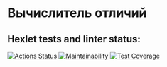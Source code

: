 <h1 align="">Вычислитель отличий</h1>

## Hexlet tests and linter status:
[![Actions Status](https://github.com/denisparamon/php-project-48/actions/workflows/hexlet-check.yml/badge.svg)](https://github.com/denisparamon/php-project-48/actions)
[![Maintainability](https://api.codeclimate.com/v1/badges/cb5e367abe6100c53ad7/maintainability)](https://codeclimate.com/github/denisparamon/difrences-files/maintainability)
[![Test Coverage](https://api.codeclimate.com/v1/badges/cb5e367abe6100c53ad7/test_coverage)](https://codeclimate.com/github/denisparamon/difrences-files/test_coverage)

